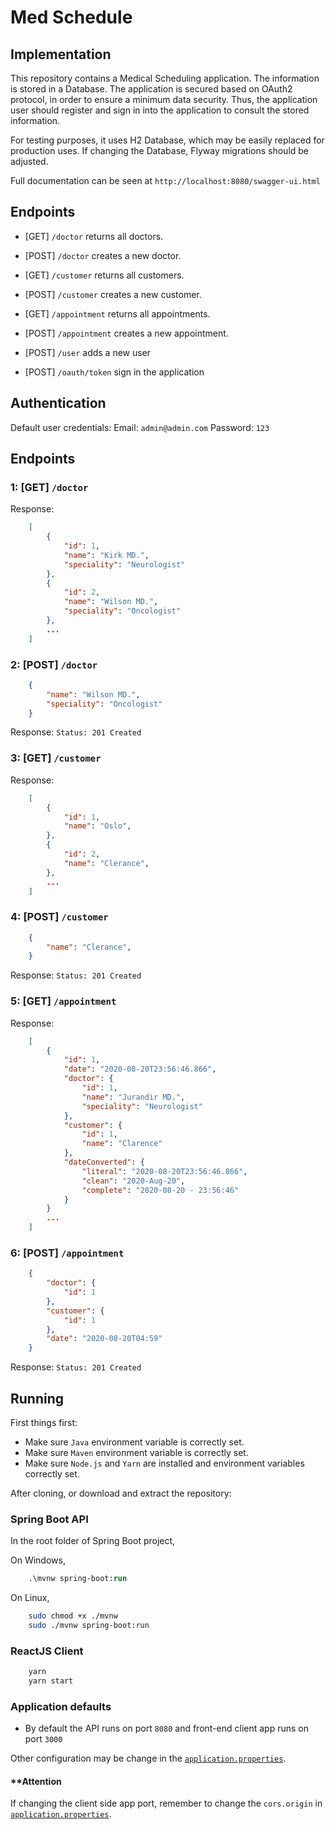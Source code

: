 # Med Schedule

## Implementation
This repository contains a Medical Scheduling application.
The information is stored in a Database.
The application is secured based on OAuth2 protocol, in order to ensure a minimum data security.
Thus, the application user should register and sign in into the application to consult the stored information.

For testing purposes, it uses H2 Database, which may be easily replaced for production uses.
If changing the Database, Flyway migrations should be adjusted.

Full documentation can be seen at `http://localhost:8080/swagger-ui.html`

## Endpoints
- [GET] `/doctor` returns all doctors.
- [POST] `/doctor` creates a new doctor.

- [GET] `/customer` returns all customers.
- [POST] `/customer` creates a new customer.

- [GET] `/appointment` returns all appointments.
- [POST] `/appointment` creates a new appointment.

- [POST] `/user` adds a new user
- [POST] `/oauth/token` sign in the application

## Authentication

Default user credentials:
Email: `admin@admin.com`
Password: `123`

## Endpoints

### 1: [GET] `/doctor`

Response:
```json
    [
        {
            "id": 1,
            "name": "Kirk MD.",
            "speciality": "Neurologist"
        },
        {
            "id": 2,
            "name": "Wilson MD.",
            "speciality": "Oncologist"
        },
        ...
    ]
```

### 2: [POST] `/doctor`

```json
    {
        "name": "Wilson MD.",
        "speciality": "Oncologist"
    }
```
Response: `Status: 201 Created`

### 3: [GET] `/customer`

Response:
```json
    [
        {
            "id": 1,
            "name": "Oslo",
        },
        {
            "id": 2,
            "name": "Clerance",
        },
        ...
    ]
```

### 4: [POST] `/customer`

```json
    {
        "name": "Clerance",
    }
```
Response: `Status: 201 Created`

### 5: [GET] `/appointment`

Response:
```json
    [
        {
            "id": 1,
            "date": "2020-08-20T23:56:46.866",
            "doctor": {
                "id": 1,
                "name": "Jurandir MD.",
                "speciality": "Neurologist"
            },
            "customer": {
                "id": 1,
                "name": "Clarence"
            },
            "dateConverted": {
                "literal": "2020-08-20T23:56:46.866",
                "clean": "2020-Aug-20",
                "complete": "2020-08-20 - 23:56:46"
            }
        }
        ...
    ]
```

### 6: [POST] `/appointment`

```json
    {
        "doctor": {
            "id": 1
        },
        "customer": {
            "id": 1
        },
        "date": "2020-08-20T04:59"
    }
```
Response: `Status: 201 Created`

## Running

First things first:
- Make sure `Java` environment variable is correctly set.
- Make sure `Maven` environment variable is correctly set.
- Make sure `Node.js` and `Yarn` are installed and environment variables correctly set.

After cloning, or download and extract the repository:

### Spring Boot API

In the root folder of Spring Boot project,

On Windows,

```ps
    .\mvnw spring-boot:run
```

On Linux,

```sh
    sudo chmod +x ./mvnw
    sudo ./mvnw spring-boot:run
```


### ReactJS Client

```ps
    yarn
    yarn start
```


### Application defaults

- By default the API runs on port `8080` and front-end client app runs on port `3000`

Other configuration may be change in the [`application.properties`](/MedSchedule-api/src/main/resources/application.properties).

#### **Attention

If changing the client side app port, remember to change the `cors.origin` in [`application.properties`](/MedSchedule-api/src/main/resources/application.properties).
